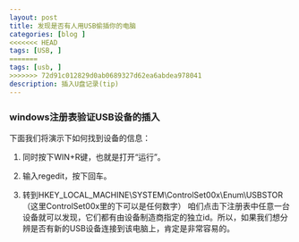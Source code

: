 ```yaml
---
layout: post
title: 发现是否有人用USB偷插你的电脑
categories: [blog ]
<<<<<<< HEAD
tags: [USB, ]
=======
tags: [usb, ]
>>>>>>> 72d91c012829d0ab0689327d62ea6abdea978041
description: 插入U盘记录(tip)
---
```

### windows注册表验证USB设备的插入
下面我们将演示下如何找到设备的信息：

1. 同时按下WIN+R键，也就是打开“运行”。

2. 输入regedit，按下回车。

3. 转到HKEY_LOCAL_MACHINE\SYSTEM\ControlSet00x\Enum\USBSTOR（这里ControlSet00x里的下可以是任何数字）
咱们点击下注册表中任意一台设备就可以发现，它们都有由设备制造商指定的独立id。所以，如果我们想分辨是否有新的USB设备连接到该电脑上，肯定是非常容易的。